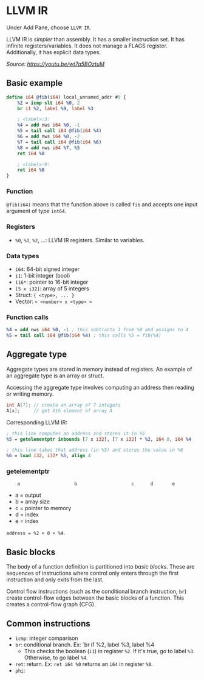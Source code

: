 # LLVM IR

Under Add Pane, choose `LLVM IR`.

LLVM IR is *simpler* than assembly. It has a smaller instruction set. It has infinite registers/variables. It does not manage a FLAGS register. Additionally, it has explicit data types.

*Source: https://youtu.be/wt7a5BOztuM*

## Basic example
```llvm
define i64 @fib(i64) local_unnamed_addr #0 {
    %2 = icmp slt i64 %0, 2
    br i1 %2, label %9, label %3

    ; <label>:3:
    %4 = add nws i64 %0, -1
    %5 = tail call i64 @fib(i64 %4)
    %6 = add nws i64 %0, -2
    %7 = tail call i64 @fib(i64 %6)
    %8 = add nws i64 %7, %5
    ret i64 %8

    ; <label>:9:
    ret i64 %0
}
```
### Function
`@fib(i64)` means that the function above is called `fib` and accepts one input argument of type `int64`.

### Registers
- `%0`, `%1`, `%2`, ...: LLVM IR registers. Similar to variables.

### Data types
- `i64`: 64-bit signed integer
- `i1`: 1-bit integer (bool)
- `i16*`: pointer to 16-bit integer
- `[5 x i32]`: array of 5 integers
- Struct: `{ <type>, ... }`
- Vector: `< <number> x <type> >`

### Function calls
```llvm
%4 = add nws i64 %0, -1 ; this subtracts 1 from %0 and assigns to 4
%5 = tail call i64 @fib(i64 %4) ; this calls %5 = fib(%4)
```

## Aggregate type
Aggregate types are stored in memory instead of registers. An example of an aggregate type is an array or struct.

Accessing the aggregate type involves computing an address then reading or writing memory.

```c
int A[7]; // create an array of 7 integers
A[x];     // get Xth element of array A
```

Corresponding LLVM IR:
```llvm
; this line computes an address and stores it in %5
%5 = getelementptr inbounds [7 x i32], [7 x i32] * %2, i64 0, i64 %4

; this line takes that address (in %5) and stores the value in %6
%6 = load i32, i32* %5, align 4
```

### getelementptr
```%5 = getelementptr [7 x i32], [7 x i32] * %2, i64 0, i64 %4
    a                    b                    c      d       e
```

- a = output
- b = array size
- c = pointer to memory
- d = index
- e = index

`address = %2 + 0 + %4`.

## Basic blocks
The body of a function definition is partitioned into *basic blocks*. These are sequences of instructions where control only enters through the first instruction and only exits from the last.

Control flow instructions (such as the conditional branch instruction, `br`) create control-flow edges between the basic blocks of a function. This creates a control-flow graph (CFG).

## Common instructions
- `icmp`: integer comparison
- `br`: conditional branch. Ex: `br i1 %2, label %3, label %4
    - This checks the boolean (`i1`) in register `%2`. If it's true, go to label `%3`. Otherwise, to go label `%4`.
- `ret`: return. Ex: `ret i64 %0` returns an `i64` in register `%0`.
- `phi`: 
